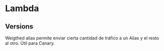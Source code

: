 # Lambda

## Versions

Weigthed alias permite enviar cierta cantidad de tráfico a un Alias y el resto al otro. Útil para Canary.